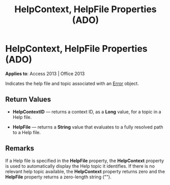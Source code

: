 ﻿---
title: HelpContext, HelpFile Properties (ADO)
TOCTitle: HelpContext, HelpFile Properties (ADO)
ms:assetid: 8a79f994-f17c-2983-0593-095801be762e
ms:mtpsurl: https://msdn.microsoft.com/en-us/library/JJ249608(v=office.15)
ms:contentKeyID: 48546194
ms.date: 09/18/2015
mtps_version: v=office.15
---

# HelpContext, HelpFile Properties (ADO)


**Applies to**: Access 2013 | Office 2013

Indicates the help file and topic associated with an [Error](error-object-ado.md) object.

## Return Values

  - **HelpContextID** — returns a context ID, as a **Long** value, for a topic in a Help file.

  - **HelpFile** — returns a **String** value that evaluates to a fully resolved path to a Help file.

## Remarks

If a Help file is specified in the **HelpFile** property, the **HelpContext** property is used to automatically display the Help topic it identifies. If there is no relevant help topic available, the **HelpContext** property returns zero and the **HelpFile** property returns a zero-length string ("").

